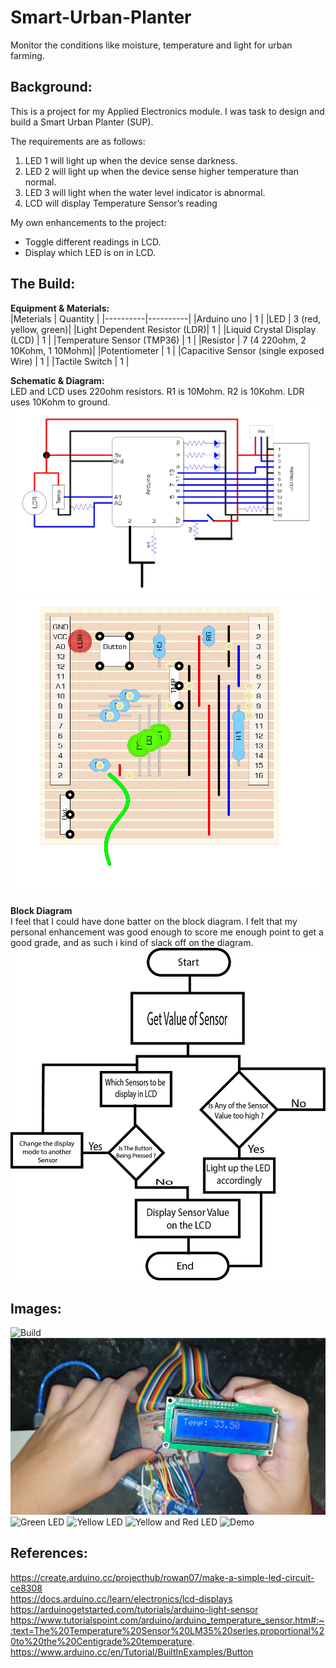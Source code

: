 # Smart-Urban-Planter
Monitor the conditions like moisture, temperature and light for urban farming.

## Background:  
This is a project for my Applied Electronics module. I was task to design and build a Smart Urban Planter (SUP).  

The requirements are as follows:
1. LED 1 will light up when the device sense darkness.
2. LED 2 will light up when the device sense higher temperature than normal.
3. LED 3 will light when the water level indicator is abnormal.
4. LCD will display Temperature Sensor’s reading

My own enhancements to the project:
* Toggle different readings in LCD.
* Display which LED is on in LCD.

## The Build:
**Equipment & Materials:**  
|Meterials | Quantity |
|----------|----------|
|Arduino uno | 1 |
|LED       | 3 (red, yellow, green)|
|Light Dependent Resistor (LDR)| 1 |
|Liquid Crystal Display (LCD) | 1 |
|Temperature Sensor (TMP36) | 1 |
|Resistor | 7 (4 220ohm, 2 10Kohm, 1 10Mohm)|
|Potentiometer | 1 |
|Capacitive Sensor (single exposed Wire) | 1 |
|Tactile Switch | 1 |

**Schematic & Diagram:**  
LED and LCD uses 220ohm resistors. R1 is 10Mohm. R2 is 10Kohm. LDR uses 10Kohm to ground.
![Schematic Diagram](/Images%20and%20Diagrams/Schematic%20diagram.png)  
![Components Diagram](/Images%20and%20Diagrams/Components%20Layout.png)  

**Block Diagram**  
I feel that I could have done batter on the block diagram. I felt that my personal enhancement was good enough to score me enough point to get a good grade, and as such i kind of slack off on the diagram.   
![Block Diagram](/Images%20and%20Diagrams/Block%20daigram%20of%20Program.png)

## Images:
![Build](/Images%20and%20Diagrams/SUP%20PNG.png)
![All LED On](/Images%20and%20Diagrams/all%20led.png)
![Green LED](/Images%20and%20Diagrams/G%20LED.gif)
![Yellow LED](/Images%20and%20Diagrams/Light.gif)
![Yellow and Red LED](/Images%20and%20Diagrams/YnR%20LED.gif)
![Demo](/Images%20and%20Diagrams/Demo.gif)

## References:
https://create.arduino.cc/projecthub/rowan07/make-a-simple-led-circuit-ce8308  
https://docs.arduino.cc/learn/electronics/lcd-displays  
https://arduinogetstarted.com/tutorials/arduino-light-sensor  
https://www.tutorialspoint.com/arduino/arduino_temperature_sensor.htm#:~:text=The%20Temperature%20Sensor%20LM35%20series,proportional%20to%20the%20Centigrade%20temperature.  
https://www.arduino.cc/en/Tutorial/BuiltInExamples/Button  

